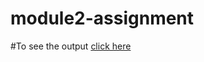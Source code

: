 # module2-assignment
#To see the output [click here](https://file:///C:/Users/WELCOME/Desktop/web%20development/HTML/module.html)
